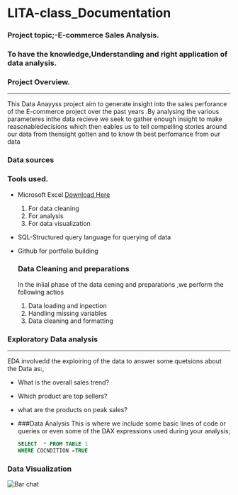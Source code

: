 # LITA-class_Documentation

### Project topic;-E-commerce Sales  Analysis.
### To have the knowledge,Understanding and right application of data analysis.
### Project Overview.
---
This Data Anayyss project aim to generate insight into the sales perforance of the E-commerce project over the past years .By analysing the various parameteres inthe data recieve we seek to gather enough insight to  make reasonabledecisions which then eables us to tell compelling stories around our data from thensight gotten and to know th best perfomance from our data 

### Data sources




### Tools used.
- Microsoft Excel [Download Here](https;//micrososft.com)
    1. For data cleaning
    2. For analysis
    3. For data visualization
 
       
- SQL-Structured query language for querying of data
- Github for portfolio building

  ### Data Cleaning and preparations
  In the iniial phase of the data cening and preparations ,we perform the following actios
  1. Data loading and inpection
  2. Handling missing variables
  3. Data cleaning and formatting
 



 ### Exploratory Data analysis
 ---
  EDA involvedd the exploiring of the data to answer some quetsions about the Data as:,
- What is the overall sales trend?
-  Which product are top sellers?
- what are the products on peak sales?

- ###Data Analysis
  This is where we include some basic lines of code or queries or even some of  the DAX expressions used during your analysis;

  ```SQL
  SELECT  * FROM TABLE 1
  WHERE COCNDITION =TRUE
  ```

### Data Visualization

![Bar chat](https://github.com/user-attachments/assets/15179cde-e571-45e7-86e5-577a74feb79e)


